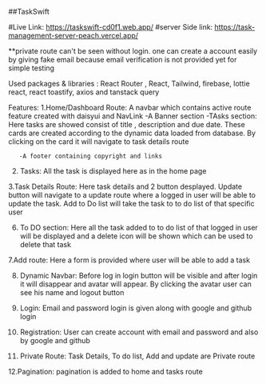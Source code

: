 ##TaskSwift

#Live Link: https://taskswift-cd0f1.web.app/
#server Side link: https://task-management-server-peach.vercel.app/


**private route can't be seen without login. one can create a account easily by giving fake email because email verification is not provided yet for simple testing

Used packages & libraries : React Router , React, Tailwind, firebase, lottie react, react toastify, axios and tanstack query

Features: 
1.Home/Dashboard Route: A navbar which contains active route feature created with daisyui and NavLink
       -A Banner section
       -TAsks section: Here tasks are showed consist of title , description and due date. These cards are created according to the dynamic data loaded from database. By clicking on the card it will navigate to task details route

       -A footer containing copyright and links

2. Tasks: All the task is displayed here as in the home page

3.Task Details Route: Here task details and 2 button desplayed. Update button will navigate to a update route where a logged in user will be able to update the task. 
  Add to Do list will take the task to to do list of that specific user

6. To DO section: Here all the task added to to do list of that logged in user will be displayed
   and a delete icon will be shown which can be used to delete that task

7.Add route: Here a form is provided where user will be able to add a task

8. Dynamic Navbar: Before log in login button will be visible and after login it will disappear and avatar will appear. By clicking the avatar user can see his name and logout button

9. Login: Email and password login is given along with google and github login

10. Registration: User can create account with email and password and also by google and github

11. Private Route: Task Details, To do list, Add and update are Private route

12.Pagination: pagination is added to home and tasks route